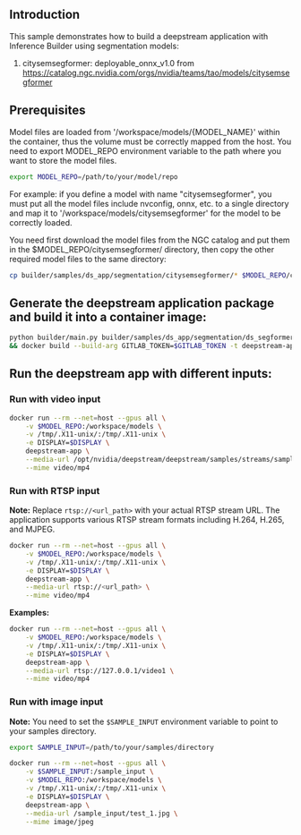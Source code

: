 ## Introduction

This sample demonstrates how to build a deepstream application with Inference Builder using segmentation models:
1. citysemsegformer: deployable_onnx_v1.0 from https://catalog.ngc.nvidia.com/orgs/nvidia/teams/tao/models/citysemsegformer

## Prerequisites

Model files are loaded from '/workspace/models/{MODEL_NAME}' within the container, thus the volume must be correctly mapped from the host.
You need to export MODEL_REPO environment variable to the path where you want to store the model files.

```bash
export MODEL_REPO=/path/to/your/model/repo
```

For example: if you define a model with name "citysemsegformer", you must put all the model files include nvconfig, onnx, etc. to a single directory and map it to '/workspace/models/citysemsegformer' for the model to be correctly loaded.

You need first download the model files from the NGC catalog and put them in the $MODEL_REPO/citysemsegformer/ directory, then copy the other required model files to the same directory:

```bash
cp builder/samples/ds_app/segmentation/citysemsegformer/* $MODEL_REPO/citysemsegformer/
```

## Generate the deepstream application package and build it into a container image:

```bash
python builder/main.py builder/samples/ds_app/segmentation/ds_segformer.yaml -o builder/samples/ds_app --server-type serverless -t \
&& docker build --build-arg GITLAB_TOKEN=$GITLAB_TOKEN -t deepstream-app builder/samples/ds_app
```

## Run the deepstream app with different inputs:

### Run with video input

```bash
docker run --rm --net=host --gpus all \
    -v $MODEL_REPO:/workspace/models \
    -v /tmp/.X11-unix/:/tmp/.X11-unix \
    -e DISPLAY=$DISPLAY \
    deepstream-app \
    --media-url /opt/nvidia/deepstream/deepstream/samples/streams/sample_1080p_h264.mp4 \
    --mime video/mp4
```

### Run with RTSP input

**Note:** Replace `rtsp://<url_path>` with your actual RTSP stream URL. The application supports various RTSP stream formats including H.264, H.265, and MJPEG.

```bash
docker run --rm --net=host --gpus all \
    -v $MODEL_REPO:/workspace/models \
    -v /tmp/.X11-unix/:/tmp/.X11-unix \
    -e DISPLAY=$DISPLAY \
    deepstream-app \
    --media-url rtsp://<url_path> \
    --mime video/mp4
```

**Examples:**

```bash
docker run --rm --net=host --gpus all \
    -v $MODEL_REPO:/workspace/models \
    -v /tmp/.X11-unix/:/tmp/.X11-unix \
    -e DISPLAY=$DISPLAY \
    deepstream-app \
    --media-url rtsp://127.0.0.1/video1 \
    --mime video/mp4
```

### Run with image input

**Note:** You need to set the `$SAMPLE_INPUT` environment variable to point to your samples directory.

```bash
export SAMPLE_INPUT=/path/to/your/samples/directory
```

```bash
docker run --rm --net=host --gpus all \
    -v $SAMPLE_INPUT:/sample_input \
    -v $MODEL_REPO:/workspace/models \
    -v /tmp/.X11-unix/:/tmp/.X11-unix \
    -e DISPLAY=$DISPLAY \
    deepstream-app \
    --media-url /sample_input/test_1.jpg \
    --mime image/jpeg
```